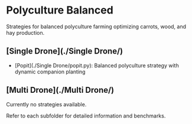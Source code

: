 # Polyculture Balanced

Strategies for balanced polyculture farming optimizing carrots, wood, and hay production.

## [Single Drone](./Single Drone/)
- [Popit](./Single Drone/popit.py): Balanced polyculture strategy with dynamic companion planting

## [Multi Drone](./Multi Drone/)
Currently no strategies available.

Refer to each subfolder for detailed information and benchmarks.
